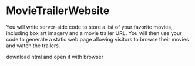 # MovieTrailerWebsite
You will write server-side code to store a list of your favorite movies, including box art imagery and a movie trailer URL. You will then use your code to generate a static web page allowing visitors to browse their movies and watch the trailers.

download html and open it with browser
